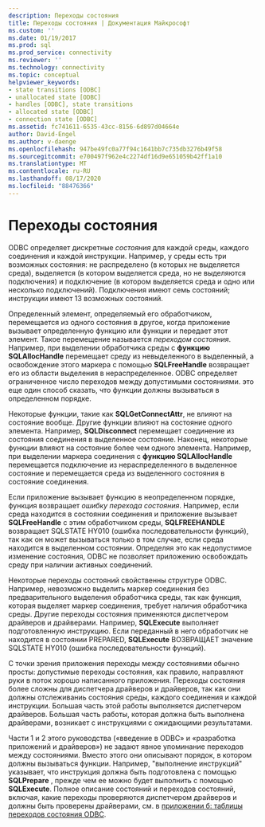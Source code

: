 ```yaml
---
description: Переходы состояния
title: Переходы состояния | Документация Майкрософт
ms.custom: ''
ms.date: 01/19/2017
ms.prod: sql
ms.prod_service: connectivity
ms.reviewer: ''
ms.technology: connectivity
ms.topic: conceptual
helpviewer_keywords:
- state transitions [ODBC]
- unallocated state [ODBC]
- handles [ODBC], state transitions
- allocated state [ODBC]
- connection state [ODBC]
ms.assetid: fc741611-6535-43cc-8156-6d897d04664e
author: David-Engel
ms.author: v-daenge
ms.openlocfilehash: 947be49fc0a77f94c1641bb7c735db3276b49f58
ms.sourcegitcommit: e700497f962e4c2274df16d9e651059b42ff1a10
ms.translationtype: MT
ms.contentlocale: ru-RU
ms.lasthandoff: 08/17/2020
ms.locfileid: "88476366"
---
```

# <a name="state-transitions"></a>Переходы состояния
ODBC определяет дискретные *состояния* для каждой среды, каждого соединения и каждой инструкции. Например, у среды есть три возможных состояния: не распределено (в которых не выделяется среда), выделяется (в котором выделяется среда, но не выделяются подключения) и подключение (в котором выделяется среда и одно или несколько подключений). Подключения имеют семь состояний; инструкции имеют 13 возможных состояний.  
  
 Определенный элемент, определяемый его обработчиком, перемещается из одного состояния в другое, когда приложение вызывает определенную функцию или функции и передает этот элемент. Такое перемещение называется *переходом состояния*. Например, при выделении обработчика среды с **функцию SQLAllocHandle** перемещает среду из невыделенного в выделенный, а освобождение этого маркера с помощью **SQLFreeHandle** возвращает его из области выделения в нераспределенное. ODBC определяет ограниченное число переходов между допустимыми состояниями. это еще один способ сказать, что функции должны вызываться в определенном порядке.  
  
 Некоторые функции, такие как **SQLGetConnectAttr**, не влияют на состояние вообще. Другие функции влияют на состояние одного элемента. Например, **SQLDisconnect** перемещает соединение из состояния соединения в выделенное состояние. Наконец, некоторые функции влияют на состояние более чем одного элемента. Например, при выделении маркера соединения с **функцию SQLAllocHandle** перемещается подключение из нераспределенного в выделенное состояние и перемещается среда из выделенного состояния в состояние соединения.  
  
 Если приложение вызывает функцию в неопределенном порядке, функция возвращает *ошибку перехода состояния*. Например, если среда находится в состоянии соединения и приложение вызывает **SQLFreeHandle** с этим обработчиком среды, **SQLFREEHANDLE** возвращает SQLSTATE HY010 (ошибка последовательности функций), так как он может вызываться только в том случае, если среда находится в выделенном состоянии. Определяя это как недопустимое изменение состояния, ODBC не позволяет приложению освобождать среду при наличии активных соединений.  
  
 Некоторые переходы состояний свойственны структуре ODBC. Например, невозможно выделить маркер соединения без предварительного выделения обработчика среды, так как функция, которая выделяет маркер соединения, требует наличия обработчика среды. Другие переходы состояния применяются диспетчером драйверов и драйверами. Например, **SQLExecute** выполняет подготовленную инструкцию. Если переданный в него обработчик не находится в состоянии PREPARED, **SQLExecute** ВОЗВРАЩАЕТ значение SQLSTATE HY010 (ошибка последовательности функций).  
  
 С точки зрения приложения переходы между состояниями обычно просты: допустимые переходы состояния, как правило, направляют руки в поток хорошо написанного приложения. Переходы состояния более сложны для диспетчера драйверов и драйверов, так как они должны отслеживаниь состояния среды, каждого соединения и каждой инструкции. Большая часть этой работы выполняется диспетчером драйверов. Большая часть работы, которая должна быть выполнена драйверами, возникает с инструкциями с ожидающими результатами.  
  
 Части 1 и 2 этого руководства («введение в ODBC» и «разработка приложений и драйверов») не задают явное упоминание переходов между состояниями. Вместо этого они описывают порядок, в котором должны вызываться функции. Например, "выполнение инструкций" указывает, что инструкция должна быть подготовлена с помощью **SQLPrepare** , прежде чем ее можно будет выполнить с помощью **SQLExecute**. Полное описание состояний и переходов состояний, включая, какие переходы проверяются диспетчером драйверов и должны быть проверены драйверами, см. в [приложении б: таблицы переходов состояния ODBC](../../../odbc/reference/appendixes/appendix-b-odbc-state-transition-tables.md).
